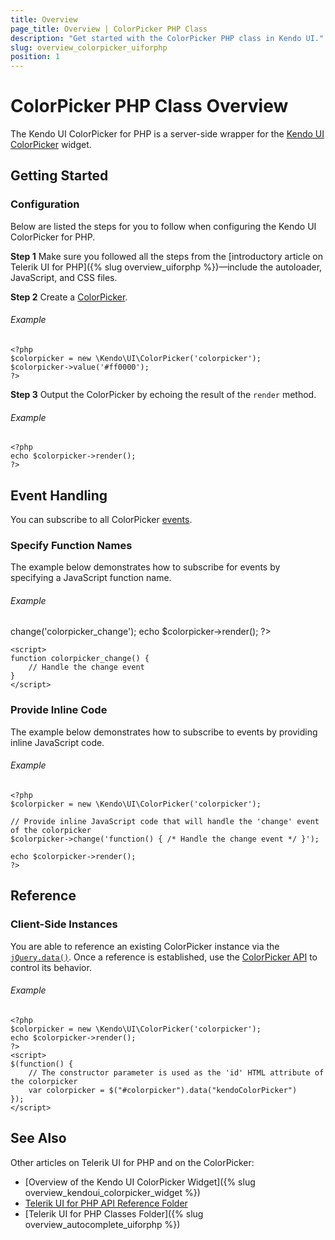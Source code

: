 ```yaml
---
title: Overview
page_title: Overview | ColorPicker PHP Class
description: "Get started with the ColorPicker PHP class in Kendo UI."
slug: overview_colorpicker_uiforphp
position: 1
---
```


# ColorPicker PHP Class Overview

The Kendo UI ColorPicker for PHP is a server-side wrapper for the [Kendo UI ColorPicker](/api/javascript/ui/colorpicker) widget.

## Getting Started

### Configuration

Below are listed the steps for you to follow when configuring the Kendo UI ColorPicker for PHP.

**Step 1** Make sure you followed all the steps from the [introductory article on Telerik UI for PHP]({% slug overview_uiforphp %})&mdash;include the autoloader, JavaScript, and CSS files.

**Step 2** Create a [ColorPicker](/api/php/Kendo/UI/ColorPicker).

###### Example

    <?php
    $colorpicker = new \Kendo\UI\ColorPicker('colorpicker');
    $colorpicker->value('#ff0000');
    ?>

**Step 3** Output the ColorPicker by echoing the result of the `render` method.

###### Example

    <?php
    echo $colorpicker->render();
    ?>

## Event Handling

You can subscribe to all ColorPicker [events](/api/javascript/ui/colorpicker#events).

### Specify Function Names

The example below demonstrates how to subscribe for events by specifying a JavaScript function name.

###### Example

   <?php
   $colorpicker = new \Kendo\UI\ColorPicker('colorpicker');

    // The 'colorpicker_change' JavaScript function will handle the 'change' event of the colorpicker
    $colorpicker->change('colorpicker_change');

    echo $colorpicker->render();
    ?>
    <script>
    function colorpicker_change() {
        // Handle the change event
    }
    </script>

### Provide Inline Code

The example below demonstrates how to subscribe to events by providing inline JavaScript code.

###### Example

    <?php
    $colorpicker = new \Kendo\UI\ColorPicker('colorpicker');

    // Provide inline JavaScript code that will handle the 'change' event of the colorpicker
    $colorpicker->change('function() { /* Handle the change event */ }');

    echo $colorpicker->render();
    ?>

<!--*-->
## Reference

### Client-Side Instances

You are able to reference an existing ColorPicker instance via the [`jQuery.data()`](http://api.jquery.com/jQuery.data/). Once a reference is established, use the [ColorPicker API](/api/javascript/ui/colorpicker#methods) to control its behavior.

###### Example

    <?php
    $colorpicker = new \Kendo\UI\ColorPicker('colorpicker');
    echo $colorpicker->render();
    ?>
    <script>
    $(function() {
        // The constructor parameter is used as the 'id' HTML attribute of the colorpicker
        var colorpicker = $("#colorpicker").data("kendoColorPicker")
    });
    </script>

## See Also

Other articles on Telerik UI for PHP and on the ColorPicker:

* [Overview of the Kendo UI ColorPicker Widget]({% slug overview_kendoui_colorpicker_widget %})
* [Telerik UI for PHP API Reference Folder](/api/php/Kendo/UI/AutoComplete)
* [Telerik UI for PHP Classes Folder]({% slug overview_autocomplete_uiforphp %})
